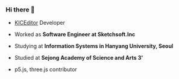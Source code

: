 ### Hi there 👋

<!--
**jiwonMe/jiwonMe** is a ✨ _special_ ✨ repository because its `README.md` (this file) appears on your GitHub profile.

Here are some ideas to get you started:

- 🔭 I’m currently working on ...
- 🌱 I’m currently learning ...
- 👯 I’m looking to collaborate on ...
- 🤔 I’m looking for help with ...
- 💬 Ask me about ...
- 📫 How to reach me: ...
- 😄 Pronouns: ...
- ⚡ Fun fact: ...
-->

- [KICEditor](https://kiceditor.com) Developer
- Worked as **Software Engineer at Sketchsoft.Inc**
- Studying at **Information Systems in Hanyang University, Seoul**
- Studied at **Sejong Academy of Science and Arts 3'**

- p5.js, three.js contributor
